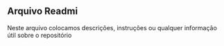 ##  **Arquivo Readmi**
Neste arquivo colocamos descrições, instruções ou qualquer informação útil sobre o repositório